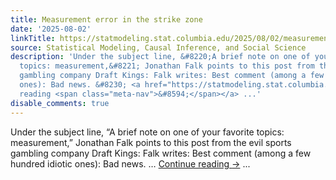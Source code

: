 ```yaml
---
title: Measurement error in the strike zone
date: '2025-08-02'
linkTitle: https://statmodeling.stat.columbia.edu/2025/08/02/measurement-error-in-the-strike-zone/
source: Statistical Modeling, Causal Inference, and Social Science
description: 'Under the subject line, &#8220;A brief note on one of your favorite
  topics: measurement,&#8221; Jonathan Falk points to this post from the evil sports
  gambling company Draft Kings: Falk writes: Best comment (among a few hundred idiotic
  ones): Bad news. &#8230; <a href="https://statmodeling.stat.columbia.edu/2025/08/02/measurement-error-in-the-strike-zone/">Continue
  reading <span class="meta-nav">&#8594;</span></a> ...'
disable_comments: true
---
```

Under the subject line, &#8220;A brief note on one of your favorite topics: measurement,&#8221; Jonathan Falk points to this post from the evil sports gambling company Draft Kings: Falk writes: Best comment (among a few hundred idiotic ones): Bad news. &#8230; <a href="https://statmodeling.stat.columbia.edu/2025/08/02/measurement-error-in-the-strike-zone/">Continue reading <span class="meta-nav">&#8594;</span></a> ...